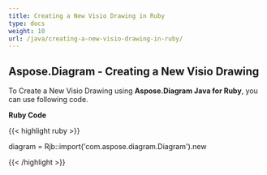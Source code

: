 ```yaml
---
title: Creating a New Visio Drawing in Ruby
type: docs
weight: 10
url: /java/creating-a-new-visio-drawing-in-ruby/
---
```


## **Aspose.Diagram - Creating a New Visio Drawing**
To Create a New Visio Drawing using **Aspose.Diagram Java for Ruby**, you can use following code.

**Ruby Code**

{{< highlight ruby >}}

 diagram = Rjb::import('com.aspose.diagram.Diagram').new

{{< /highlight >}}
